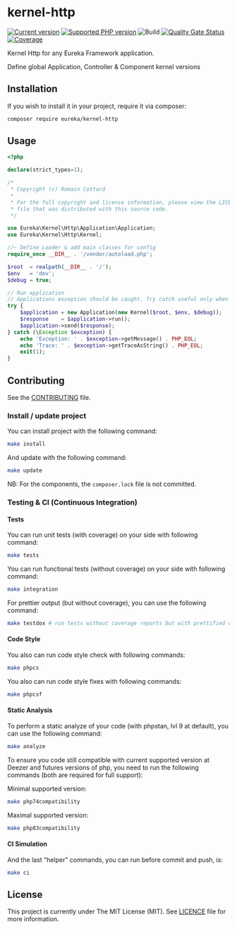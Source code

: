 # kernel-http

[![Current version](https://img.shields.io/packagist/v/eureka/kernel-http.svg?logo=composer)](https://packagist.org/packages/eureka/kernel-http)
[![Supported PHP version](https://img.shields.io/static/v1?logo=php&label=PHP&message=7.4%20-%208.3&color=777bb4)](https://packagist.org/packages/eureka/kernel-http)
![Build](https://github.com/eureka-framework/kernel-http/workflows/CI/badge.svg)
[![Quality Gate Status](https://sonarcloud.io/api/project_badges/measure?project=eureka-framework_kernel-http&metric=alert_status)](https://sonarcloud.io/dashboard?id=eureka-framework_kernel-http)
[![Coverage](https://sonarcloud.io/api/project_badges/measure?project=eureka-framework_kernel-http&metric=coverage)](https://sonarcloud.io/dashboard?id=eureka-framework_kernel-http)

Kernel Http for any Eureka Framework application.

Define global Application, Controller &amp; Component kernel versions

## Installation

If you wish to install it in your project, require it via composer:

```bash
composer require eureka/kernel-http
```


## Usage

```php
<?php

declare(strict_types=1);

/*
 * Copyright (c) Romain Cottard
 *
 * For the full copyright and license information, please view the LICENSE
 * file that was distributed with this source code.
 */

use Eureka\Kernel\Http\Application\Application;
use Eureka\Kernel\Http\Kernel;

//~ Define Loader & add main classes for config
require_once __DIR__ . '/vendor/autoload.php';

$root  = realpath(__DIR__ . '/');
$env   = 'dev';
$debug = true;

// Run application
// Applications exception should be caught. Try catch useful only when you have a bug in kernel component
try {
    $application = new Application(new Kernel($root, $env, $debug));
    $response    = $application->run();
    $application->send($response);
} catch (\Exception $exception) {
    echo 'Exception: ' . $exception->getMessage() . PHP_EOL;
    echo 'Trace: ' . $exception->getTraceAsString() . PHP_EOL;
    exit(1);
}

```

## Contributing

See the [CONTRIBUTING](CONTRIBUTING.md) file.


### Install / update project

You can install project with the following command:
```bash
make install
```

And update with the following command:
```bash
make update
```

NB: For the components, the `composer.lock` file is not committed.

### Testing & CI (Continuous Integration)

#### Tests
You can run unit tests (with coverage) on your side with following command:
```bash
make tests
```

You can run functional tests (without coverage) on your side with following command:
```bash
make integration
```

For prettier output (but without coverage), you can use the following command:
```bash
make testdox # run tests without coverage reports but with prettified output
```

#### Code Style
You also can run code style check with following commands:
```bash
make phpcs
```

You also can run code style fixes with following commands:
```bash
make phpcsf
```

#### Static Analysis
To perform a static analyze of your code (with phpstan, lvl 9 at default), you can use the following command:
```bash
make analyze
```

To ensure you code still compatible with current supported version at Deezer and futures versions of php, you need to
run the following commands (both are required for full support):

Minimal supported version:
```bash
make php74compatibility
```

Maximal supported version:
```bash
make php83compatibility
```

#### CI Simulation
And the last "helper" commands, you can run before commit and push, is:
```bash
make ci  
```

## License

This project is currently under The MIT License (MIT). See [LICENCE](LICENSE) file for more information.
